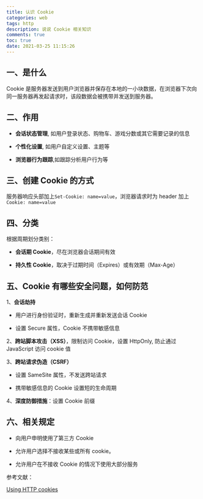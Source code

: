 ```yaml
---
title: 认识 Cookie
categories: web
tags: http
description: 说说 Cookie 相关知识
comments: true
toc: true
date: 2021-03-25 11:15:26
---
```

## 一、是什么

Cookie 是服务器发送到用户浏览器并保存在本地的一小块数据，在浏览器下次向同一服务器再发起请求时，该段数据会被携带并发送到服务器。

## 二、作用

- **会话状态管理**, 如用户登录状态、购物车、游戏分数或其它需要记录的信息

- **个性化设置**, 如用户自定义设置、主题等

- **浏览器行为跟踪**,如跟踪分析用户行为等


## 三、创建 Cookie 的方式

服务器响应头部加上`Set-Cookie: name=value`，浏览器请求时为 header 加上 `Cookie: name=value`

## 四、分类

根据周期划分类别：

- **会话期 Cookie**，尽在浏览器会话期间有效

- **持久性 Cookie**，取决于过期时间（Expires）或有效期（Max-Age）

## 五、Cookie 有哪些安全问题，如何防范

1、**会话劫持**

- 用户进行身份验证时，重新生成并重新发送会话 Cookie
    
- 设置 Secure 属性，Cookie 不携带敏感信息

2、**跨站脚本攻击（XSS）**，限制访问 Cookie，设置 HttpOnly, 防止通过 JavaScript 访问 cookie 值

3、**跨站请求伪造（CSRF）**

- 设置 SameSite 属性，不发送跨站请求

- 携带敏感信息的 Cookie 设置短的生命周期

4、**深度防御措施**：设置 Cookie 前缀

## 六、相关规定

- 向用户申明使用了第三方 Cookie

- 允许用户选择不接收某些或所有 cookie。

- 允许用户在不接收 Cookie 的情况下使用大部分服务

参考文献：

[Using HTTP cookies](https://developer.mozilla.org/en-US/docs/Web/HTTP/Cookies)
